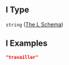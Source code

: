 ## l Type

`string` ([The L Schema](lingproc-definitions-the-sents-schema-the-items-schema-properties-tokens-token-properties-the-l-schema.md))

## l Examples

```json
"travailler"
```
